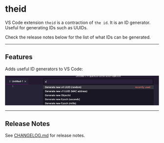 # theid

VS Code extension `theid` is a contraction of `the id`. It is an
ID generator. Useful for generating IDs such as UUIDs.

Check the release notes below for the list of what IDs can be
generated.

---------------------------

## Features

Adds useful ID generators to VS Code:

![Commands](docs/images/commands.png)

---------------------------

## Release Notes

See [CHANGELOG.md](CHANGELOG.md) for release notes.

